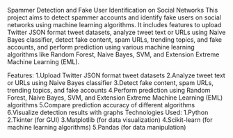 Spammer Detection and Fake User Identification on Social Networks
  This project aims to detect spammer accounts and identify fake users on social networks using machine learning algorithms. It includes features to upload Twitter JSON format tweet datasets, analyze tweet text or URLs using Naive Bayes classifier, detect fake content, spam URLs, trending topics, and fake accounts, and perform prediction using various machine learning algorithms like Random Forest, Naive Bayes, SVM, and Extension Extreme Machine Learning (EML).

Features:
  1.Upload Twitter JSON format tweet datasets
  2.Analyze tweet text or URLs using Naive Bayes classifier
  3.Detect fake content, spam URLs, trending topics, and fake accounts
  4.Perform prediction using Random Forest, Naive Bayes, SVM, and Extension Extreme Machine Learning (EML) algorithms
  5.Compare prediction accuracy of different algorithms
  6.Visualize detection results with graphs
Technologies Used:
  1.Python
  2.Tkinter (for GUI)
  3.Matplotlib (for data visualization)
  4.Scikit-learn (for machine learning algorithms)
  5.Pandas (for data manipulation)
